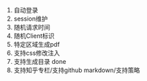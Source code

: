 1. 自动登录
2. session维护
3. 随机请求时间
4. 随机Client标识
5. 特定区域生成pdf
6. 支持css修改注入
7. 支持生成目录 done
8. 支持知乎专栏/支持github markdown/支持策略